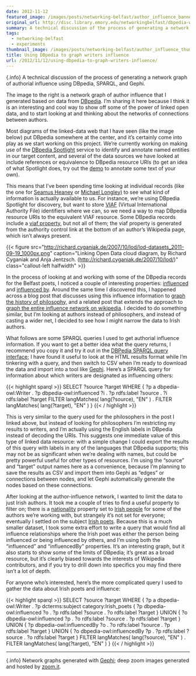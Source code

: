 ```yaml
---
date: 2012-11-12
featured_image: /images/posts/networking-belfast/author_influence_banner.png
original_url: http://disc.library.emory.edu/networkingbelfast/dbpedia-writers-influence/
summary: A technical discussion of the process of generating a network graph of authorial influence using DBpedia, SPARQL, and Gephi.
tags:
  - networking-belfast
  - experiments
thumbnail_image: /images/posts/networking-belfast/author_influence_thumb.png
title: Using DBpedia to graph writers influence
url: /2012/11/12/using-dbpedia-to-graph-writers-influence/
---
```



{.info}
A technical discussion of the process of generating a network graph of authorial influence using DBpedia, SPARQL, and Gephi.

<div style="float: right;">
<script src="http://zoom.it/mYGm.js?width=350px&amp;height=350px"></script>
</div>

The image to the right is a network graph of author influence that I generated based on data from [DBpedia](http://dbpedia.org/). I’m sharing it here because I think it is an interesting and cool way to show off some of the power of linked open data, and to start looking at and thinking about the networks of connections between authors.

Most diagrams of the linked-data web that I have seen (like the image below) put DBpedia somewhere at the center, and it’s certainly come into play as we start working on this project. We’re currently working on making use of the [DBpedia Spotlight](http://spotlight.dbpedia.org/) service to identify and annotate named entities in our target content, and several of the data sources we have looked at include references or equivalence to DBpedia resource URIs (to get an idea of what Spotlight does, try out the [demo](http://dbpedia-spotlight.github.com/demo/) to annotate some text of your own).

This means that I’ve been spending time looking at individual records (like the one for [Seamus Heaney](http://dbpedia.org/resource/Seamus_Heaney) or [Michael Longley)](http://dbpedia.org/resource/Michael_Longley) to see what kind of information is actually available to us. For instance, we’re using DBpedia Spotlight for discovery, but want to store [VIAF](http://viaf.org/) (Virtual International Authority File) identifiers where we can, so we need a way to map DBpedia resource URIs to the equivalent VIAF resource. Some DBpedia records include a [viaf property](http://dbpedia.org/property/viaf), but not all of them; the viaf property is generated from the authority control link at the bottom of an author’s Wikipedia page, which isn’t always present.

{{< figure src="http://richard.cyganiak.de/2007/10/lod/lod-datasets_2011-09-19_1000px.png" caption="Linking Open Data cloud diagram, by Richard Cyganiak and Anja Jentzsch. (http://richard.cyganiak.de/2007/10/lod/)" class="callout-left halfwidth" >}}

In the process of looking at and working with some of the DBpedia records for the Belfast poets, I noticed a couple of interesting properties: [influenced](http://dbpedia.org/property/influenced) and [influenced by](http://dbpedia.org/ontology/influencedBy). Around the same time I discovered this, I happened across a blog post that discusses using this influence information to [graph the history of philosophy](http://drunks-and-lampposts.com/2012/06/13/graphing-the-history-of-philosophy/), and a related post that extends the approach to [graph the entire influence network on wikipedia](http://griffsgraphs.com/2012/07/03/graphing-every-idea-in-history/). I decided to do something similar, but I’m looking at authors instead of philosophers, and instead of casting a wider net, I decided to see how I might narrow the data to Irish authors.

What follows are some SPARQL queries I used to get authorial influence information. If you want to get a better idea what the query returns, I recommend you copy it and try it out in the [DBPedia SPARQL query interface](http://dbpedia.org/sparql); I have found it useful to look at the HTML results format while I’m tinkering with a query, and then switch to CSV when I’m ready to download the data and import into a tool like [Gephi](https://gephi.org/). Here’s a SPARQL query for information about which writers are designated as influencing others:

{{< highlight sparql  >}}
SELECT ?source ?target
WHERE {
  ?p a dbpedia-owl:Writer .
  ?p dbpedia-owl:influenced ?i .
  ?p rdfs:label ?source .
  ?i rdfs:label ?target
  FILTER langMatches( lang(?source), "EN" ) .
  FILTER langMatches( lang(?target), "EN" )
}
{{< / highlight >}}

This is very similar to the query used for the philosophers in the post I linked above, but instead of looking for philosophers I’m restricting my results to writers, and I’m actually using the English labels in DBpedia instead of decoding the URIs. This suggests one immediate value of this type of linked data resource: with a simple change I could export the results of this query with labels in any of the languages that DBpedia supports; this may not be as significant when we’re dealing with names, but could be pretty powerful useful for other types of resources. I’m using the “source” and “target” output names here as a convenience, because I’m planning to save the results as CSV and import them into Gephi as “edges” or connections between nodes, and let Gephi automatically generate the nodes based on these connections.

After looking at the author-influence network, I wanted to limit the data to just Irish authors. It took me a couple of tries to find a useful property to filter on; there is a [nationality](http://dbpedia.org/ontology/nationality) property set to [Irish people](http://dbpedia.org/resource/Irish_people) for some of the authors we’re working with, but strangely it’s not set for everyone; eventually I settled on the subject [Irish poets](http://dbpedia.org/resource/Category:Irish_poets). Because this is a much smaller dataset, I took some extra effort to write a query that would find all influence relationships where the Irish poet was either the person being influenced or being influenced by others, and I’m using both the “influenced” and “influencedBy” properties. It’s an interesting graph, but it also starts to show some of the limits of DBpedia; it’s great as a broad resource, but it’s clearly biased towards the interests of Wikipedia contributors, and if you try to drill down into specifics you may find there isn’t a lot of depth.

<script src="http://zoom.it/6SwtK.js?width=auto&height=400px"></script>


For anyone who’s interested, here’s the more complicated query I used to gather the data about Irish poets and influence:

{{< highlight sparql  >}}
SELECT ?source ?target
WHERE {
  ?p a dbpedia-owl:Writer .
  ?p dcterms:subject category:Irish_poets
  {
    ?p dbpedia-owl:influenced ?o .
    ?p rdfs:label ?source .
    ?o rdfs:label ?target }
  UNION {
    ?o dbpedia-owl:influenced ?p .
    ?o rdfs:label ?source .
    ?p rdfs:label ?target
  }
  UNION {
    ?p dbpedia-owl:influencedBy ?o .
    ?o rdfs:label ?source .
    ?p rdfs:label ?target
  }
  UNION {
    ?o dbpedia-owl:influencedBy ?p .
    ?p rdfs:label ?source .
    ?o rdfs:label ?target
  }
FILTER langMatches( lang(?source), "EN" ) .
FILTER langMatches( lang(?target), "EN" )
}
{{< / highlight >}}

* * *

{.info}
Network graphs generated with [Gephi](https://gephi.org/); deep zoom images generated and hosted by [zoom.it](http://zoom.it/).